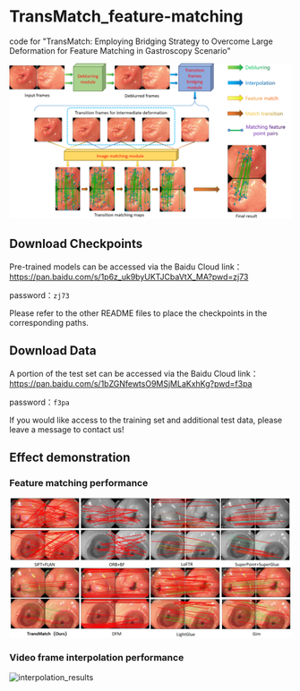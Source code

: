 # TransMatch_feature-matching
code for "TransMatch: Employing Bridging Strategy to Overcome Large Deformation for Feature Matching in Gastroscopy Scenario"

![Framework](/images/overall.png)

## Download Checkpoints
Pre-trained models can be accessed via the Baidu Cloud link：
https://pan.baidu.com/s/1p6z_uk9byUKTJCbaVtX_MA?pwd=zj73 

password：`zj73`

Please refer to the other README files to place the checkpoints in the corresponding paths.

## Download Data
A portion of the test set can be accessed via the Baidu Cloud link： 
https://pan.baidu.com/s/1bZGNfewtsO9MSjMLaKxhKg?pwd=f3pa 

password：`f3pa`

If you would like access to the training set and additional test data, please leave a message to contact us!

## Effect demonstration
### Feature matching performance

![match_results](/images/match_results.png)


### Video frame interpolation performance

![interpolation_results](/images/interpolation_results.png)
